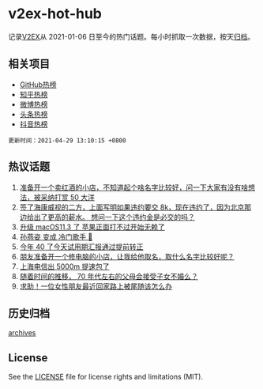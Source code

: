 # v2ex-hot-hub

 记录[V2EX](https://www.v2ex.com/)从 2021-01-06 日至今的热门话题。每小时抓取一次数据，按天[归档](archives)。
 
 ## 相关项目

- [GitHub热榜](https://github.com/snaildev/github-hot-hub)
- [知乎热榜](https://github.com/snaildev/zhihu-hot-hub)
- [微博热榜](https://github.com/snaildev/weibo-hot-hub)
- [头条热榜](https://github.com/snaildev/toutiao-hot-hub)
- [抖音热榜](https://github.com/snaildev/douyin-hot-hub)


 `更新时间：2021-04-29 13:10:15 +0800`

## 热议话题

1. [准备开一个卖红酒的小店，不知道起个啥名字比较好，问一下大家有没有啥想法，被采纳打赏 50 大洋](https://www.v2ex.com/t/773864)
1. [签了海康威视的二方，上面写明如果违约要交 8k，现在违约了，因为北京那边给出了更高的薪水。
想问一下这个违约金是必交的吗？](https://www.v2ex.com/t/773840)
1. [升级 macOS11.3 了 苹果正面打不过开始无赖了](https://www.v2ex.com/t/773925)
1. [孙燕姿 变成 冷门歌手 🤔️](https://www.v2ex.com/t/773843)
1. [今年 40 了今天试用期汇报通过提前转正](https://www.v2ex.com/t/773901)
1. [朋友准备开一个修电脑的小店，让我给他取名，取什么名字比较好呢？](https://www.v2ex.com/t/773998)
1. [上海电信出 5000m 提速包了](https://www.v2ex.com/t/773909)
1. [随着时间的推移， 70 年代左右的父母会接受子女不婚么？](https://www.v2ex.com/t/773847)
1. [求助！一位女性朋友最近回家路上被尾随该怎么办](https://www.v2ex.com/t/774021)

## 历史归档

[archives](archives)

## License

See the [LICENSE](LICENSE) file for license rights and limitations (MIT).
